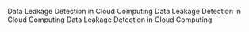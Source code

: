 Data Leakage Detection in Cloud Computing
Data Leakage Detection in Cloud Computing 
Data Leakage Detection in Cloud Computing 
